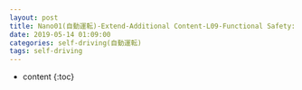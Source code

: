 ```yaml
---
layout: post
title: Nano01(自動運転)-Extend-Additional Content-L09-Functional Safety:Hazard Analysis and Risk Assessment
date: 2019-05-14 01:09:00
categories: self-driving(自動運転)
tags: self-driving
---
```

* content
{:toc}


